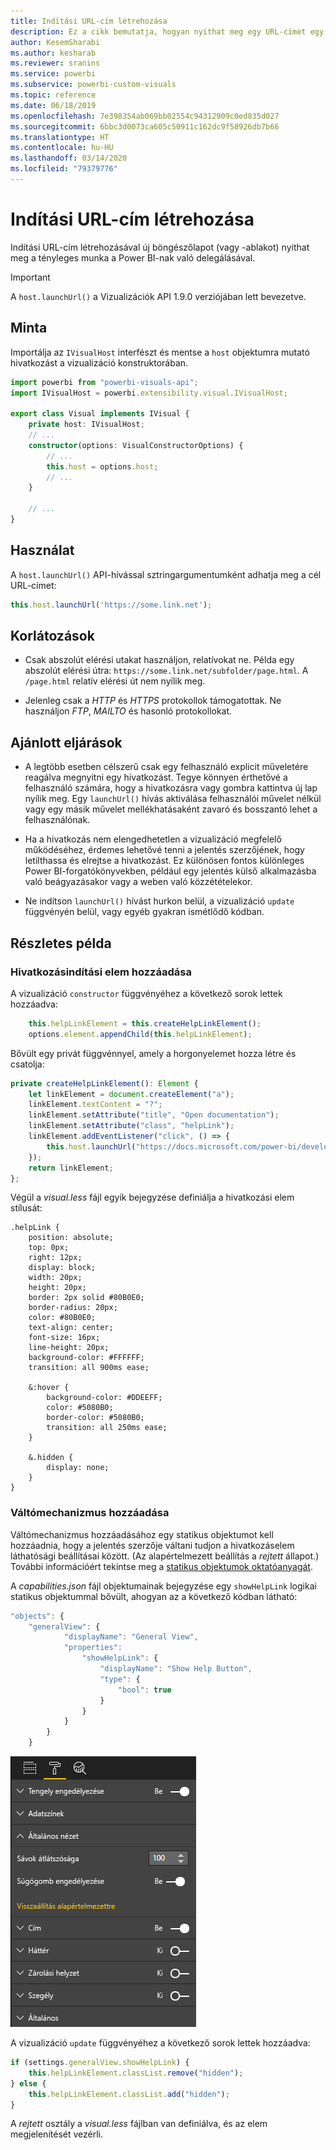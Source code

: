 ```yaml
---
title: Indítási URL-cím létrehozása
description: Ez a cikk bemutatja, hogyan nyithat meg egy URL-címet egy új lapon Power BI-vizualizációkkal.
author: KesemSharabi
ms.author: kesharab
ms.reviewer: sranins
ms.service: powerbi
ms.subservice: powerbi-custom-visuals
ms.topic: reference
ms.date: 06/18/2019
ms.openlocfilehash: 7e398354ab069bb02554c94312909c0ed835d027
ms.sourcegitcommit: 6bbc3d0073ca605c50911c162dc9f58926db7b66
ms.translationtype: HT
ms.contentlocale: hu-HU
ms.lasthandoff: 03/14/2020
ms.locfileid: "79379776"
---
```

# <a name="create-a-launch-url"></a>Indítási URL-cím létrehozása

Indítási URL-cím létrehozásával új böngészőlapot (vagy -ablakot) nyithat meg a tényleges munka a Power BI-nak való delegálásával.

> [!IMPORTANT]
> A `host.launchUrl()` a Vizualizációk API 1.9.0 verziójában lett bevezetve.

## <a name="sample"></a>Minta

Importálja az `IVisualHost` interfészt és mentse a `host` objektumra mutató hivatkozást a vizualizáció konstruktorában.

```typescript
import powerbi from "powerbi-visuals-api";
import IVisualHost = powerbi.extensibility.visual.IVisualHost;

export class Visual implements IVisual {
    private host: IVisualHost;
    // ...
    constructor(options: VisualConstructorOptions) {
        // ...
        this.host = options.host;
        // ...
    }

    // ...
}
```

## <a name="usage"></a>Használat

A `host.launchUrl()` API-hívással sztringargumentumként adhatja meg a cél URL-címet:

```typescript
this.host.launchUrl('https://some.link.net');
```

## <a name="restrictions"></a>Korlátozások

* Csak abszolút elérési utakat használjon, relatívokat ne. Példa egy abszolút elérési útra: `https://some.link.net/subfolder/page.html`. A `/page.html` relatív elérési út nem nyílik meg.

* Jelenleg csak a *HTTP* és *HTTPS* protokollok támogatottak. Ne használjon *FTP*, *MAILTO* és hasonló protokollokat.

## <a name="best-practices"></a>Ajánlott eljárások

* A legtöbb esetben célszerű csak egy felhasználó explicit műveletére reagálva megnyitni egy hivatkozást. Tegye könnyen érthetővé a felhasználó számára, hogy a hivatkozásra vagy gombra kattintva új lap nyílik meg. Egy `launchUrl()` hívás aktiválása felhasználói művelet nélkül vagy egy másik művelet mellékhatásaként zavaró és bosszantó lehet a felhasználónak.

* Ha a hivatkozás nem elengedhetetlen a vizualizáció megfelelő működéséhez, érdemes lehetővé tenni a jelentés szerzőjének, hogy letilthassa és elrejtse a hivatkozást. Ez különösen fontos különleges Power BI-forgatókönyvekben, például egy jelentés külső alkalmazásba való beágyazásakor vagy a weben való közzétételekor.

* Ne indítson `launchUrl()` hívást hurkon belül, a vizualizáció `update` függvényén belül, vagy egyéb gyakran ismétlődő kódban.

## <a name="a-step-by-step-example"></a>Részletes példa

### <a name="add-a-link-launching-element"></a>Hivatkozásindítási elem hozzáadása

A vizualizáció `constructor` függvényéhez a következő sorok lettek hozzáadva:

```typescript
    this.helpLinkElement = this.createHelpLinkElement();
    options.element.appendChild(this.helpLinkElement);
```

Bővült egy privát függvénnyel, amely a horgonyelemet hozza létre és csatolja:

```typescript
private createHelpLinkElement(): Element {
    let linkElement = document.createElement("a");
    linkElement.textContent = "?";
    linkElement.setAttribute("title", "Open documentation");
    linkElement.setAttribute("class", "helpLink");
    linkElement.addEventListener("click", () => {
        this.host.launchUrl("https://docs.microsoft.com/power-bi/developer/visuals/custom-visual-develop-tutorial");
    });
    return linkElement;
};
```

Végül a *visual.less* fájl egyik bejegyzése definiálja a hivatkozási elem stílusát:

```less
.helpLink {
    position: absolute;
    top: 0px;
    right: 12px;
    display: block;
    width: 20px;
    height: 20px;
    border: 2px solid #80B0E0;
    border-radius: 20px;
    color: #80B0E0;
    text-align: center;
    font-size: 16px;
    line-height: 20px;
    background-color: #FFFFFF;
    transition: all 900ms ease;

    &:hover {
        background-color: #DDEEFF;
        color: #5080B0;
        border-color: #5080B0;
        transition: all 250ms ease;
    }

    &.hidden {
        display: none;
    }
}
```

### <a name="add-a-toggling-mechanism"></a>Váltómechanizmus hozzáadása

Váltómechanizmus hozzáadásához egy statikus objektumot kell hozzáadnia, hogy a jelentés szerzője váltani tudjon a hivatkozáselem láthatósági beállításai között. (Az alapértelmezett beállítás a *rejtett* állapot.) További információért tekintse meg a [statikus objektumok oktatóanyagát](https://microsoft.github.io/PowerBI-visuals/docs/concepts/objects-and-properties).

A *capabilities.json* fájl objektumainak bejegyzése egy `showHelpLink` logikai statikus objektummal bővült, ahogyan az a következő kódban látható:

```typescript
"objects": {
    "generalView": {
            "displayName": "General View",
            "properties":
                "showHelpLink": {
                    "displayName": "Show Help Button",
                    "type": {
                        "bool": true
                    }
                }
            }
        }
    }
```

![Indítási URL-cím kapcsolója](media/launch-url/launchurl-toggle.png)

A vizualizáció `update` függvényéhez a következő sorok lettek hozzáadva:

```typescript
if (settings.generalView.showHelpLink) {
    this.helpLinkElement.classList.remove("hidden");
} else {
    this.helpLinkElement.classList.add("hidden");
}
```

A *rejtett* osztály a *visual.less* fájlban van definiálva, és az elem megjelenítését vezérli.